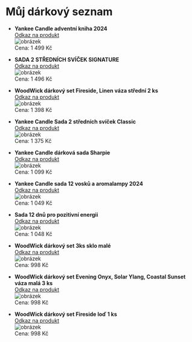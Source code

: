 # Můj dárkový seznam

- **Yankee Candle adventní kniha 2024**  
  [Odkaz na produkt](https://www.yankeesvicky.cz/yankee-candle-adventni-kniha-2024.html)  
  ![obrázek](https://pictures.ztrade.cz/ztrade/19/2000000326/42168-42168.jpg)  
  Cena: 1 499 Kč

- **SADA 2 STŘEDNÍCH SVÍČEK SIGNATURE**  
  [Odkaz na produkt](https://www.yankeesvicky.cz/sada-2-strednich-svicek-signature.html)  
  ![obrázek](https://pictures.ztrade.cz/ZTRADE/19/2000000326/41058_41058.JPG)  
  Cena: 1 496 Kč

- **WoodWick dárkový set Fireside, Linen váza střední 2 ks**  
  [Odkaz na produkt](https://www.yankeesvicky.cz/woodwick-darkovy-set-fireside-linen-vaza-stredni-2-ks.html)  
  ![obrázek](https://pictures.ztrade.cz/ztrade/19/2000000326/38265-38265.jpg)  
  Cena: 1 398 Kč

- **Yankee Candle Sada 2 středních svíček Classic**  
  [Odkaz na produkt](https://www.yankeesvicky.cz/yankee-candle-sada-2-strednich-svicek-classic.html)  
  ![obrázek](https://pictures.ztrade.cz/ZTRADE/19/2000000326/39733_39733.JPG)  
  Cena: 1 375 Kč

- **Yankee Candle dárková sada Sharpie**  
  [Odkaz na produkt](https://www.yankeesvicky.cz/yankee-candle-darkova-sada-sharpie.html)  
  ![obrázek](https://pictures.ztrade.cz/ztrade/19/2000000326/41750-41750.jpg)  
  Cena: 1 099 Kč

- **Yankee Candle sada 12 vosků a aromalampy 2024**  
  [Odkaz na produkt](https://www.yankeesvicky.cz/yankee-candle-sada-12-vosku-a-aromalampy-2024.html)  
  ![obrázek](https://pictures.ztrade.cz/ztrade/19/2000000326/42170-42170.jpg)  
  Cena: 1 049 Kč

- **Sada 12 dnů pro pozitivní energii**  
  [Odkaz na produkt](https://www.yankeesvicky.cz/sada-12-dnu-pro-pozitivni-energii.html)  
  ![obrázek](https://pictures.ztrade.cz/ztrade/19/2000000326/40884-40884.jpg)  
  Cena: 1 048 Kč

- **WoodWick dárkový set 3ks sklo malé**  
  [Odkaz na produkt](https://www.yankeesvicky.cz/woodwick-darkovy-set-3ks-sklo-male.html)  
  ![obrázek](https://pictures.ztrade.cz/ztrade/19/2000000326/41593-41593.jpg)  
  Cena: 998 Kč

- **WoodWick dárkový set Evening Onyx, Solar Ylang, Coastal Sunset váza malá 3 ks**  
  [Odkaz na produkt](https://www.yankeesvicky.cz/woodwick-darkovy-set-evening-onyx-solar-ylang-coastal-sunset-vaza-mala-3-ks.html)  
  ![obrázek](https://pictures.ztrade.cz/ztrade/19/2000000326/38269-38269.jpg)  
  Cena: 998 Kč

- **WoodWick dárkový set Fireside loď 1 ks**  
  [Odkaz na produkt](https://www.yankeesvicky.cz/woodwick-darkovy-set-fireside-lod-1-ks.html)  
  ![obrázek](https://pictures.ztrade.cz/ztrade/19/2000000326/38966-38966.jpg)  
  Cena: 998 Kč
